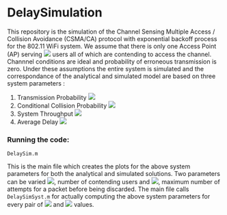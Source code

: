 # DelaySimulation

This repository is the simulation of the Channel Sensing Multiple Access / Collision Avoidance (CSMA/CA) protocol with exponential backoff process for the 802.11 WiFi system.
We assume that there is only one Access Point (AP) serving <img src="https://render.githubusercontent.com/render/math?math=N"> users all of which are contending to access the channel. Channnel conditions are ideal and probability of erroneous
transmission is zero. Under these assumptions the entire system is simulated and the correspondance of the analytical and simulated model are based on three system parameters :

1. Transmission Probability <img src="https://render.githubusercontent.com/render/math?math=(\beta)">
1. Conditional Collision Probability <img src="https://render.githubusercontent.com/render/math?math=(\gamma)">
1. System Throughput <img src="https://render.githubusercontent.com/render/math?math=(S)">
1. Average Delay <img src="https://render.githubusercontent.com/render/math?math=(E[Delay])">


### Running the code:
```
DelaySim.m
```
This is the main file which creates the plots for the above system parameters for both the analytical and simulated solutions. Two parameters can be varied <img src="https://render.githubusercontent.com/render/math?math=N">, number of contending users and <img src="https://render.githubusercontent.com/render/math?math=k">, maximum number of attempts for a packet before being discarded.
The main file calls `DelaySimSyst.m` for actually computing the above system parameters for every pair of <img src="https://render.githubusercontent.com/render/math?math=N"> and <img src="https://render.githubusercontent.com/render/math?math=k"> values.
